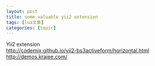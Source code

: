 ```yaml
---
layout: post
title: some valuable yii2 extension 
tags: [lua文章]
categories: [topic]
---
```

<p>Yii2 extension<br/><a href="http://codemix.github.io/yii2-bs3activeform/horizontal.html" target="_blank" rel="noopener noreferrer"> http://codemix.github.io/yii2-bs3activeform/horizontal.html
</a><br/><a href="http://demos.krajee.com/" target="_blank" rel="noopener noreferrer"> http://demos.krajee.com/ </a></p>